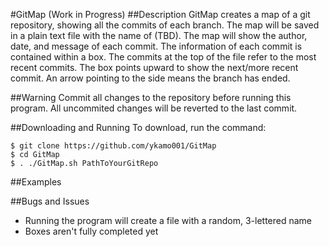 #GitMap (Work in Progress)
##Description
GitMap creates a map of a git repository, showing all the commits of each branch. 
The map will be saved in a plain text file with the name of (TBD). 
The map will show the author, date, and message of each commit. 
The information of each commit is contained within a box. 
The commits at the top of the file refer to the most recent commits. 
The box points upward to show the next/more recent commit. 
An arrow pointing to the side means the branch has ended.

##Warning
Commit all changes to the repository before running this program. 
All uncommited changes will be reverted to the last commit.

##Downloading and Running
To download, run the command:    
```
$ git clone https://github.com/ykamo001/GitMap  
$ cd GitMap  
$ . ./GitMap.sh PathToYourGitRepo 
```
##Examples


##Bugs and Issues
* Running the program will create a file with a random, 3-lettered name
* Boxes aren't fully completed yet
